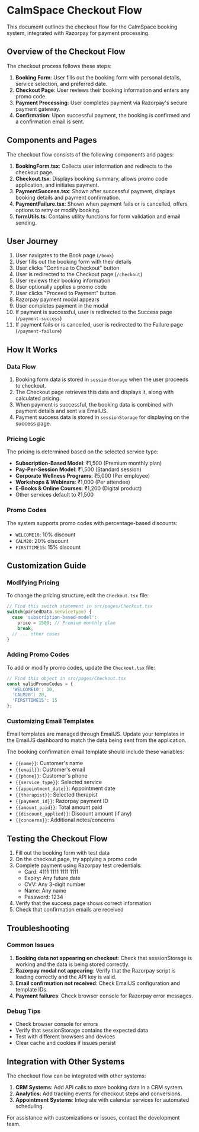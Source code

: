 # CalmSpace Checkout Flow

This document outlines the checkout flow for the CalmSpace booking system, integrated with Razorpay for payment processing.

## Overview of the Checkout Flow

The checkout process follows these steps:

1. **Booking Form**: User fills out the booking form with personal details, service selection, and preferred date.
2. **Checkout Page**: User reviews their booking information and enters any promo code.
3. **Payment Processing**: User completes payment via Razorpay's secure payment gateway.
4. **Confirmation**: Upon successful payment, the booking is confirmed and a confirmation email is sent.

## Components and Pages

The checkout flow consists of the following components and pages:

1. **BookingForm.tsx**: Collects user information and redirects to the checkout page.
2. **Checkout.tsx**: Displays booking summary, allows promo code application, and initiates payment.
3. **PaymentSuccess.tsx**: Shown after successful payment, displays booking details and payment confirmation.
4. **PaymentFailure.tsx**: Shown when payment fails or is cancelled, offers options to retry or modify booking.
5. **formUtils.ts**: Contains utility functions for form validation and email sending.

## User Journey

1. User navigates to the Book page (`/book`)
2. User fills out the booking form with their details
3. User clicks "Continue to Checkout" button
4. User is redirected to the Checkout page (`/checkout`)
5. User reviews their booking information
6. User optionally applies a promo code
7. User clicks "Proceed to Payment" button
8. Razorpay payment modal appears
9. User completes payment in the modal
10. If payment is successful, user is redirected to the Success page (`/payment-success`)
11. If payment fails or is cancelled, user is redirected to the Failure page (`/payment-failure`)

## How It Works

### Data Flow

1. Booking form data is stored in `sessionStorage` when the user proceeds to checkout.
2. The Checkout page retrieves this data and displays it, along with calculated pricing.
3. When payment is successful, the booking data is combined with payment details and sent via EmailJS.
4. Payment success data is stored in `sessionStorage` for displaying on the success page.

### Pricing Logic

The pricing is determined based on the selected service type:

- **Subscription-Based Model**: ₹1,500 (Premium monthly plan)
- **Pay-Per-Session Model**: ₹1,500 (Standard session)
- **Corporate Wellness Programs**: ₹5,000 (Per employee)
- **Workshops & Webinars**: ₹1,000 (Per attendee)
- **E-Books & Online Courses**: ₹1,200 (Digital product)
- Other services default to ₹1,500

### Promo Codes

The system supports promo codes with percentage-based discounts:

- `WELCOME10`: 10% discount
- `CALM20`: 20% discount
- `FIRSTTIME15`: 15% discount

## Customization Guide

### Modifying Pricing

To change the pricing structure, edit the `Checkout.tsx` file:

```javascript
// Find this switch statement in src/pages/Checkout.tsx
switch(parsedData.serviceType) {
  case 'subscription-based-model':
    price = 1500; // Premium monthly plan
    break;
  // ... other cases
}
```

### Adding Promo Codes

To add or modify promo codes, update the `Checkout.tsx` file:

```javascript
// Find this object in src/pages/Checkout.tsx
const validPromoCodes = {
  'WELCOME10': 10,
  'CALM20': 20,
  'FIRSTTIME15': 15
};
```

### Customizing Email Templates

Email templates are managed through EmailJS. Update your templates in the EmailJS dashboard to match the data being sent from the application.

The booking confirmation email template should include these variables:
- `{{name}}`: Customer's name
- `{{email}}`: Customer's email
- `{{phone}}`: Customer's phone
- `{{service_type}}`: Selected service
- `{{appointment_date}}`: Appointment date
- `{{therapist}}`: Selected therapist
- `{{payment_id}}`: Razorpay payment ID
- `{{amount_paid}}`: Total amount paid
- `{{discount_applied}}`: Discount amount (if any)
- `{{concerns}}`: Additional notes/concerns

## Testing the Checkout Flow

1. Fill out the booking form with test data
2. On the checkout page, try applying a promo code
3. Complete payment using Razorpay test credentials:
   - Card: 4111 1111 1111 1111
   - Expiry: Any future date
   - CVV: Any 3-digit number
   - Name: Any name
   - Password: 1234
4. Verify that the success page shows correct information
5. Check that confirmation emails are received

## Troubleshooting

### Common Issues

1. **Booking data not appearing on checkout**: Check that sessionStorage is working and the data is being stored correctly.
2. **Razorpay modal not appearing**: Verify that the Razorpay script is loading correctly and the API key is valid.
3. **Email confirmation not received**: Check EmailJS configuration and template IDs.
4. **Payment failures**: Check browser console for Razorpay error messages.

### Debug Tips

- Check browser console for errors
- Verify that sessionStorage contains the expected data
- Test with different browsers and devices
- Clear cache and cookies if issues persist

## Integration with Other Systems

The checkout flow can be integrated with other systems:

1. **CRM Systems**: Add API calls to store booking data in a CRM system.
2. **Analytics**: Add tracking events for checkout steps and conversions.
3. **Appointment Systems**: Integrate with calendar services for automated scheduling.

For assistance with customizations or issues, contact the development team. 